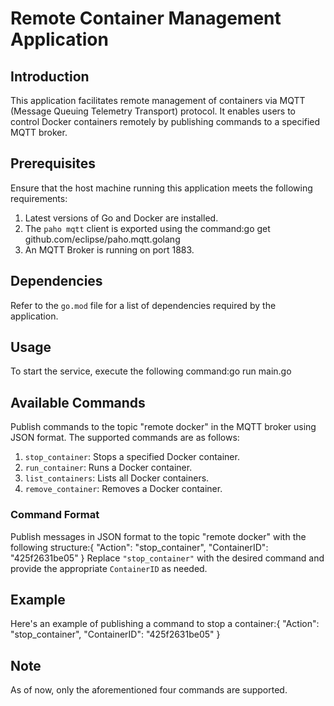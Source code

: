 # Remote Container Management Application

## Introduction
This application facilitates remote management of containers via MQTT (Message Queuing Telemetry Transport) protocol. It enables users to control Docker containers remotely by publishing commands to a specified MQTT broker.

## Prerequisites
Ensure that the host machine running this application meets the following requirements:
1. Latest versions of Go and Docker are installed.
2. The `paho mqtt` client is exported using the command:go get github.com/eclipse/paho.mqtt.golang
3. An MQTT Broker is running on port 1883.

## Dependencies
Refer to the `go.mod` file for a list of dependencies required by the application.

## Usage
To start the service, execute the following command:go run main.go

## Available Commands
Publish commands to the topic "remote docker" in the MQTT broker using JSON format. The supported commands are as follows:
1. `stop_container`: Stops a specified Docker container.
2. `run_container`: Runs a Docker container.
3. `list_containers`: Lists all Docker containers.
4. `remove_container`: Removes a Docker container.

### Command Format
Publish messages in JSON format to the topic "remote docker" with the following structure:{
"Action": "stop_container",
"ContainerID": "425f2631be05"
}
Replace `"stop_container"` with the desired command and provide the appropriate `ContainerID` as needed.

## Example
Here's an example of publishing a command to stop a container:{
"Action": "stop_container",
"ContainerID": "425f2631be05"
}

## Note
As of now, only the aforementioned four commands are supported.


